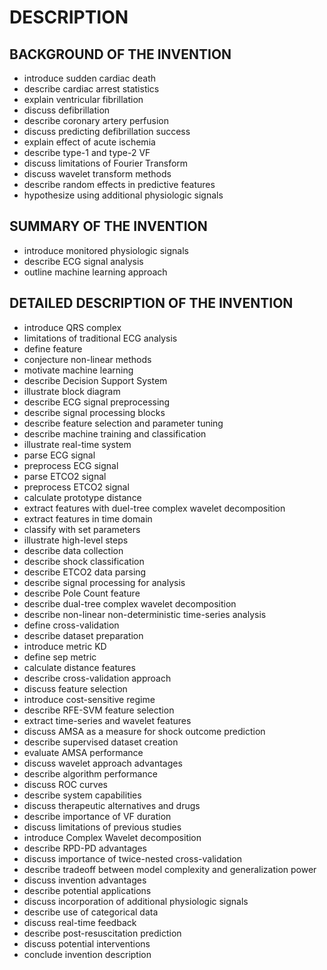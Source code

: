 # DESCRIPTION

## BACKGROUND OF THE INVENTION

- introduce sudden cardiac death
- describe cardiac arrest statistics
- explain ventricular fibrillation
- discuss defibrillation
- describe coronary artery perfusion
- discuss predicting defibrillation success
- explain effect of acute ischemia
- describe type-1 and type-2 VF
- discuss limitations of Fourier Transform
- discuss wavelet transform methods
- describe random effects in predictive features
- hypothesize using additional physiologic signals

## SUMMARY OF THE INVENTION

- introduce monitored physiologic signals
- describe ECG signal analysis
- outline machine learning approach

## DETAILED DESCRIPTION OF THE INVENTION

- introduce QRS complex
- limitations of traditional ECG analysis
- define feature
- conjecture non-linear methods
- motivate machine learning
- describe Decision Support System
- illustrate block diagram
- describe ECG signal preprocessing
- describe signal processing blocks
- describe feature selection and parameter tuning
- describe machine training and classification
- illustrate real-time system
- parse ECG signal
- preprocess ECG signal
- parse ETCO2 signal
- preprocess ETCO2 signal
- calculate prototype distance
- extract features with duel-tree complex wavelet decomposition
- extract features in time domain
- classify with set parameters
- illustrate high-level steps
- describe data collection
- describe shock classification
- describe ETCO2 data parsing
- describe signal processing for analysis
- describe Pole Count feature
- describe dual-tree complex wavelet decomposition
- describe non-linear non-deterministic time-series analysis
- define cross-validation
- describe dataset preparation
- introduce metric KD
- define sep metric
- calculate distance features
- describe cross-validation approach
- discuss feature selection
- introduce cost-sensitive regime
- describe RFE-SVM feature selection
- extract time-series and wavelet features
- discuss AMSA as a measure for shock outcome prediction
- describe supervised dataset creation
- evaluate AMSA performance
- discuss wavelet approach advantages
- describe algorithm performance
- discuss ROC curves
- describe system capabilities
- discuss therapeutic alternatives and drugs
- describe importance of VF duration
- discuss limitations of previous studies
- introduce Complex Wavelet decomposition
- describe RPD-PD advantages
- discuss importance of twice-nested cross-validation
- describe tradeoff between model complexity and generalization power
- discuss invention advantages
- describe potential applications
- discuss incorporation of additional physiologic signals
- describe use of categorical data
- discuss real-time feedback
- describe post-resuscitation prediction
- discuss potential interventions
- conclude invention description

